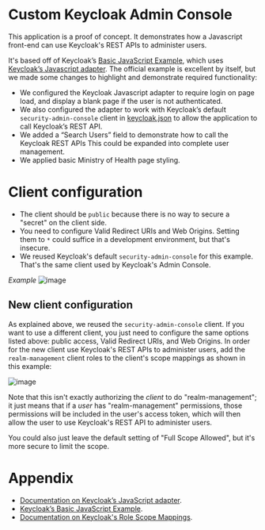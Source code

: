 # Custom Keycloak Admin Console

This application is a proof of concept. It demonstrates how a Javascript front-end can use Keycloak's REST APIs to administer users. 

It's based off of Keycloak’s [Basic JavaScript Example]( https://github.com/keycloak/keycloak/tree/master/examples/js-console), which uses [Keycloak’s Javascript adapter](https://www.keycloak.org/docs/latest/securing_apps/index.html#_javascript_adapter). The official example is excellent by itself, but we made some changes to highlight and demonstrate required functionality:

* We configured the Keycloak Javascript adapter to require login on page load, and display a blank page if the user is not authenticated.
* We also configured the adapter to work with Keycloak’s default `security-admin-console` client in [keycloak.json]( https://github.com/bcgov/moh-iam/blob/master/keycloak-js-example/src/main/webapp/keycloak.json) to allow the application to call Keycloak’s REST API.
* We added a “Search Users” field to demonstrate how to call the Keycloak REST APIs This could be expanded into complete user management.
* We applied basic Ministry of Health page styling.

# Client configuration

* The client should be `public` because there is no way to secure a "secret" on the client side.
* You need to configure Valid Redirect URIs and Web Origins. Setting them to `*` could suffice in a development environment, but that's insecure.
* We reused Keycloak's default `security-admin-console` for this example. That's the same client used by Keycloak's Admin Console.

_Example_
![image](https://user-images.githubusercontent.com/1767127/79283978-448fd280-7e6e-11ea-834e-27782e13fe47.png)

## New client configuration

As explained above, we reused the `security-admin-console` client. If you want to use a different client, you just need to configure the same options listed above: public access, Valid Redirect URIs, and Web Origins. In order for the new client use Keycloak's REST APIs to administer users, add the `realm-management` client roles to the client's scope mappings as shown in this example:

![image](https://user-images.githubusercontent.com/1767127/79284448-84a38500-7e6f-11ea-971d-6aa6b24cac3d.png)

Note that this isn't exactly authorizing the _client_ to do "realm-management"; it just means that if a _user_ has "realm-management" permissions, those permissions will be included in the user's access token, which will then allow the user to use Keycloak's REST API to administer users.

You could also just leave the default setting of "Full Scope Allowed", but it's more secure to  limit the scope.

# Appendix

* [Documentation on Keycloak’s JavaScript adapter]( https://www.keycloak.org/docs/latest/securing_apps/index.html#_javascript_adapter).
* [Keycloak’s Basic JavaScript Example]( https://github.com/keycloak/keycloak/tree/master/examples/js-console).
* [Documentation on Keycloak's Role Scope Mappings](https://www.keycloak.org/docs/latest/server_admin/#_role_scope_mappings).
